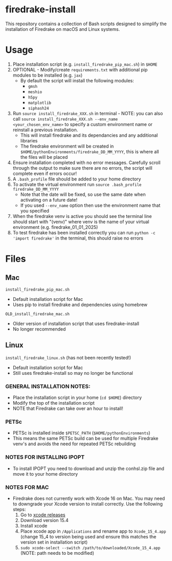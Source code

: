 # firedrake-install
This repository contains a collection of Bash scripts designed to simplify the installation of Firedrake on macOS and Linux systems.

# Usage
1. Place installation script (e.g. `install_firedrake_pip_mac.sh`) in `$HOME`
2. OPTIONAL - Modify/create `requirements.txt` with additional pip modules to be installed (e.g. `jax`)
   - By default the script will install the following modules:
     	- `gmsh`
    	- `meshio`
    	- `h5py`
    	- `matplotlib`
    	- `siphash24`
3. Run `source install_firedrake_XXX.sh` in terminal - NOTE: you can also call `source install_firedrake_XXX.sh --env_name <your_chosen_env_name>` to specify a custom environment name or reinstall a previous installation.
	- This will install firedrake and its dependancies and any additional libraries
	- The firedrake environment will be created in `$HOME/pythonEnvironments/firedrake_DD_MM_YYYY`, this is where all the files will be placed
4. Ensure installation completed with no error messages. Carefully scroll through the output to make sure there are no errors, the script will complete even if errors occur!
5. A `.bash_profile` file should be added to your home directory
6. To activate the virtual environment run `source .bash_profile firedrake_DD_MM_YYYY`
   - Note that the date will be fixed, so use the same date when activating on a future date!
   - If you used `--env_name` option then use the environment name that you specified
8. When the firedrake venv is active you should see the terminal line should start with "(venv)" where venv is the name of your virtual environment (e.g. firedrake_01_01_2025)
9. To test firedrake has been installed correctly you can run `python -c 'import firedrake'` in the terminal, this should raise no errors

# Files
## Mac
`install_firedrake_pip_mac.sh`
- Default installation script for Mac
- Uses pip to install firedrake and dependencies using homebrew

`OLD_install_firedrake_mac.sh`
- Older version of installation script that uses firedrake-install
- No longer recommended

## Linux
`install_firedrake_linux.sh` (has not been recently tested!)
- Default installation script for Mac
- Still uses firedrake-install so may no longer be functional

### GENERAL INSTALLATION NOTES:
- Place the installation script in your home (`cd $HOME`) directory
- Modify the top of the installation script
- NOTE that Firedrake can take over an hour to install!

 ### PETSc
  - PETSc is installed inside `$PETSC_PATH` (`$HOME/pythonEnvironments`)
  - This means the same PETSc build can be used for multiple Firedrake venv's and avoids the need for repeated PETSc rebuilding

### NOTES FOR INSTALLING IPOPT
- To install IPOPT you need to download and unzip the conhsl.zip file and move it to your home directory

### NOTES FOR MAC
- Firedrake does not currently work with Xcode 16 on Mac. You may need to downgrade your Xcode version to install correctly. Use the following steps:
	1. Go to [xcode releases](https://xcodereleases.com/)
    2. Download version 15.4
    3. Install xcode
    4. Place xcode app in `/Applications` and rename app to `Xcode_15_4.app` (change 15_4 to version being used and ensure this matches the version set in installation script)
    5. `sudo xcode-select --switch /path/to/downloaded/Xcode_15_4.app` (NOTE: path needs to be modified)
